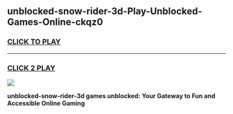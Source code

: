 
## unblocked-snow-rider-3d-Play-Unblocked-Games-Online-ckqz0
<h3>
<a href="https://premium76.site?title=unblocked-snow-rider-3d&ref=25A">CLICK TO PLAY</a></h3>
<hr>

<h3>
<a href="https://premium76.site?title=unblocked-snow-rider-3d&ref=25A">CLICK 2 PLAY</a>
  
</h3>

<a href="https://premium76.site?title=unblocked-snow-rider-3d&ref=25A"><img src="https://clearcache.store/games.png"></a>


**unblocked-snow-rider-3d games unblocked: Your Gateway to Fun and Accessible Online Gaming**
